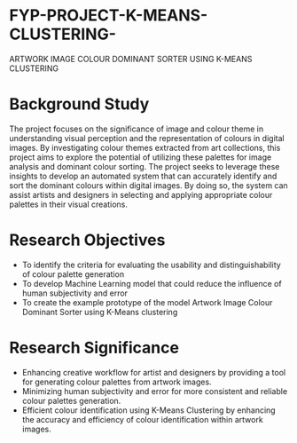 # FYP-PROJECT-K-MEANS-CLUSTERING-
ARTWORK IMAGE COLOUR DOMINANT  SORTER USING K-MEANS CLUSTERING

# Background Study
The project focuses on the significance of image and colour theme in understanding 
visual perception and the representation of colours in digital images. By investigating colour themes extracted from art collections, this project aims to explore the potential of utilizing these palettes for image analysis and dominant colour sorting. The project seeks to leverage these insights to develop an automated system that can 
accurately identify and sort the dominant colours within digital images. By doing so, 
the system can assist artists and designers in selecting and applying appropriate colour 
palettes in their visual creations.

# Research Objectives
- To identify the criteria for evaluating the usability and distinguishability of 
colour palette generation  
- To develop Machine Learning model that could reduce the influence of human 
subjectivity and error 
- To create the example prototype of the model Artwork Image Colour 
Dominant Sorter using K-Means clustering 

# Research Significance
- Enhancing creative workflow for artist and designers by providing a tool for 
generating colour palettes from artwork images. 
- Minimizing human subjectivity and error for more consistent and reliable 
colour palettes generation. 
- Efficient colour identification using K-Means Clustering by enhancing the 
accuracy and efficiency of colour identification within artwork images.


